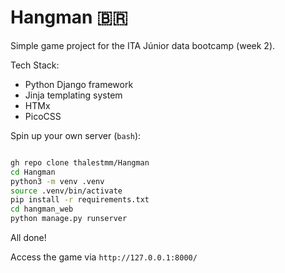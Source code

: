 # Hangman 🇧🇷

Simple game project for the ITA Júnior data bootcamp (week 2).

Tech Stack:
- Python Django framework
- Jinja templating system
- HTMx
- PicoCSS

Spin up your own server (`bash`):
```bash

gh repo clone thalestmm/Hangman
cd Hangman
python3 -m venv .venv
source .venv/bin/activate
pip install -r requirements.txt
cd hangman_web
python manage.py runserver
```
All done!

Access the game via `http://127.0.0.1:8000/`